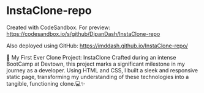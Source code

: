 # InstaClone-repo
Created with CodeSandbox.
For preview: https://codesandbox.io/s/github/DipanDash/InstaClone-repo

Also deployed using GitHub: https://imddash.github.io/InstaClone-repo/

🚀 My First Ever Clone Project: InstaClone
Crafted during an intense BootCamp at Devtown, this project marks a significant milestone in my journey as a developer. Using HTML and CSS, I built a sleek and responsive static page, transforming my understanding of these technologies into a tangible, functioning clone.💻✨

